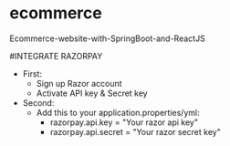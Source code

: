 # ecommerce
Ecommerce-website-with-SpringBoot-and-ReactJS

#INTEGRATE RAZORPAY 
- First:
  - Sign up Razor account
  - Activate API key & Secret key
- Second:
  + Add this to your application.properties/yml:
     - razorpay.api.key = "Your razor api key"
     - razorpay.api.secret = "Your razor secret key"
